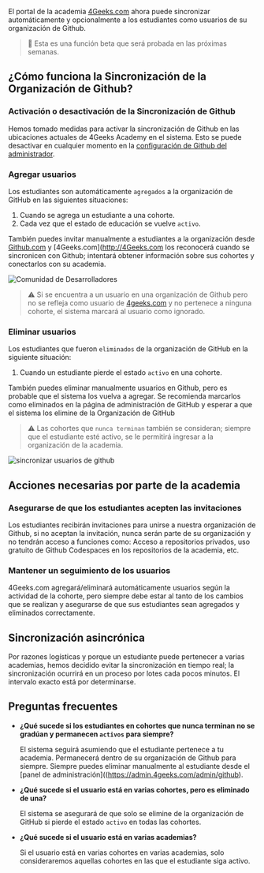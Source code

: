 El portal de la academia [4Geeks.com](http://4Geeks.com/es) ahora puede sincronizar automáticamente y opcionalmente a los estudiantes como usuarios de su organización de Github.

> 🐞 Esta es una función beta que será probada en las próximas semanas.

## ¿Cómo funciona la Sincronización de la Organización de Github?

### Activación o desactivación de la Sincronización de Github

Hemos tomado medidas para activar la sincronización de Github en las ubicaciones actuales de 4Geeks Academy en el sistema. Esto se puede desactivar en cualquier momento en la [configuración de Github del administrador](https://admin.4geeks.com/admin/github).

### Agregar usuarios

Los estudiantes son automáticamente `agregados` a la organización de GitHub en las siguientes situaciones:

1. Cuando se agrega un estudiante a una cohorte.
2. Cada vez que el estado de educación se vuelve `activo`.

También puedes invitar manualmente a estudiantes a la organización desde [Github.com](http://Github.com) y [4Geeks.com](http://4Geeks.com los reconocerá cuando se sincronicen con Github; intentará obtener información sobre sus cohortes y conectarlos con su academia.

![Comunidad de Desarrolladores](https://github.com/breatheco-de/knowledge-base/blob/main/images/4Geeks-Developers-Community-Admin_(5).png?raw=true)

> ⚠️ Si se encuentra a un usuario en una organización de Github pero no se refleja como usuario de [4geeks.com](http://4geeks.com/es) y no pertenece a ninguna cohorte, el sistema marcará al usuario como ignorado.

### Eliminar usuarios

Los estudiantes que fueron `eliminados` de la organización de GitHub en la siguiente situación:

1. Cuando un estudiante pierde el estado `activo` en una cohorte.

También puedes eliminar manualmente usuarios en Github, pero es probable que el sistema los vuelva a agregar. Se recomienda marcarlos como eliminados en la página de administración de GitHub y esperar a que el sistema los elimine de la Organización de GitHub

> ⚠️ Las cohortes que `nunca terminan` también se consideran; siempre que el estudiante esté activo, se le permitirá ingresar a la organización de la academia.

![sincronizar usuarios de github](https://storage.googleapis.com/breathecode-asset-images/bcfa2f990e94bb6d13f293926956d37f86b2778248bcb9e804d43a97c1272d6b.gif?raw=true)

## Acciones necesarias por parte de la academia

### Asegurarse de que los estudiantes acepten las invitaciones

Los estudiantes recibirán invitaciones para unirse a nuestra organización de Github, si no aceptan la invitación, nunca serán parte de su organización y no tendrán acceso a funciones como: Acceso a repositorios privados, uso gratuito de Github Codespaces en los repositorios de la academia, etc.

### Mantener un seguimiento de los usuarios

4Geeks.com agregará/eliminará automáticamente usuarios según la actividad de la cohorte, pero siempre debe estar al tanto de los cambios que se realizan y asegurarse de que sus estudiantes sean agregados y eliminados correctamente.

## Sincronización asincrónica

Por razones logísticas y porque un estudiante puede pertenecer a varias academias, hemos decidido evitar la sincronización en tiempo real; la sincronización ocurrirá en un proceso por lotes cada pocos minutos. El intervalo exacto está por determinarse.

## Preguntas frecuentes

- **¿Qué sucede si los estudiantes en cohortes que nunca terminan no se gradúan y permanecen `activos` para siempre?**

    El sistema seguirá asumiendo que el estudiante pertenece a tu academia. Permanecerá dentro de su organización de Github para siempre. Siempre puedes eliminar manualmente al estudiante desde el [panel de administración]((https://admin.4geeks.com/admin/github).
    
- **¿Qué sucede si el usuario está en varias cohortes, pero es eliminado de una?**
    
    El sistema se asegurará de que solo se elimine de la organización de GitHub si pierde el estado `activo` en todas las cohortes.
    
- **¿Qué sucede si el usuario está en varias academias?**
    
    Si el usuario está en varias cohortes en varias academias, solo consideraremos aquellas cohortes en las que el estudiante siga activo.
